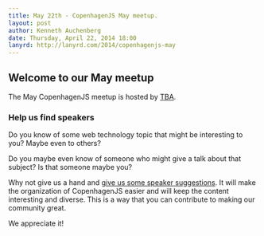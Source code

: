 ```yaml
---
title: May 22th - CopenhagenJS May meetup.
layout: post
author: Kenneth Auchenberg
date: Thursday, April 22, 2014 18:00
lanyrd: http://lanyrd.com/2014/copenhagenjs-may
---
```


<h2>Welcome to our May meetup</h2>

The May CopenhagenJS meetup is hosted by [TBA](http://foo).

<h3>Help us find speakers</h3>

Do you know of some web technology topic that might be interesting to you? Maybe even to others?

Do you maybe even know of someone who might give a talk about that subject? Is that someone maybe you?

Why not give us a hand and [give us some speaker suggestions](http://copenhagenjs.dk/upcoming/). It will make the organization of CopenhagenJS easier and will keep the content interesting and diverse. This is a way that you can contribute to making our community great. 

We appreciate it!